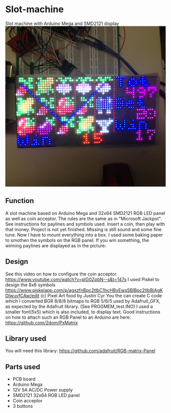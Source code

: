# Slot-machine
Slot machine with Arduino Mega and SMD2121 display
![Slot_machine](IMG_1383.JPG)

## Function
A slot machine based on Arduino Mega and 32x64 SMD2121 RGB LED panel as well as coin acceptor. The rules are the same
as in "Microsoft Jackpot". See instructions for paylines and symbols used. Insert a coin, then play with that money.
Project is not yet finished. Missing is still sound and some fine tune. Now I have to mount everything into a box.
I used some baking paper to smothen the symbols on the RGB panel.
If you win something, the winning paylines are displayed as in the picture:


## Design
See this video on how to configure the coin acceptor. https://www.youtube.com/watch?v=plG0ZpbN--s&t=147s
I used Piskel to design the 8x8 symbols https://www.piskelapp.com/p/agxzfnBpc2tlbC1hcHByEwsSBlBpc2tlbBiAgKDIwuvfCAw/edit
(c) Pixel Art food by Justin Cyr
You the can create C code which I converted BGR 8/8/8 bitmaps to RGB 5/6/5 used by Adafruit_GFX, as expected by the Adafruit library. (See PROGMEM_test.INO)
I used a smaller font(5x5) which is also included, to display text.
Good instructions on how to attach such an RGB Panel to an Arduino are here: https://github.com/2dom/PxMatrix

## Library used
You will need this library: https://github.com/adafruit/RGB-matrix-Panel

## Parts used
* PCB board
* Arduino Mega
* 12V 5A AC/DC Power supply
* SMD2121 32x64 RGB LED panel
* Coin acceptor
* 3 buttons



